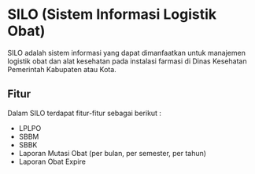 # SILO (Sistem Informasi Logistik Obat)
SILO adalah sistem informasi yang dapat dimanfaatkan untuk manajemen logistik obat dan alat kesehatan pada instalasi farmasi di Dinas Kesehatan Pemerintah Kabupaten atau Kota.
## Fitur
Dalam SILO terdapat fitur-fitur sebagai berikut :
* LPLPO
* SBBM
* SBBK
* Laporan Mutasi Obat (per bulan, per semester, per tahun)
* Laporan Obat Expire
